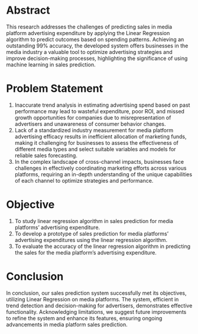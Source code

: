 # Abstract
This research addresses the challenges of predicting sales in media platform advertising expenditure by applying the Linear Regression algorithm to predict outcomes based on spending patterns. Achieving an outstanding 99% accuracy, the developed system offers businesses in the media industry a valuable tool to optimize advertising strategies and improve decision-making processes, highlighting the significance of using machine learning in sales prediction.
# Problem Statement
1. Inaccurate trend analysis in estimating advertising spend based on past performance may lead to wasteful expenditure, poor ROI, and missed growth opportunities for companies due to misrepresentation of advertisers and unawareness of consumer behavior changes. 
2. Lack of a standardized industry measurement for media platform advertising efficacy results in inefficient allocation of marketing funds, making it challenging for businesses to assess the effectiveness of different media types and select suitable variables and models for reliable sales forecasting. 
3. In the complex landscape of cross-channel impacts, businesses face challenges in effectively coordinating marketing efforts across various platforms, requiring an in-depth understanding of the unique capabilities of each channel to optimize strategies and performance.
# Objective
1. To study linear regression algorithm in sales prediction for media platforms’ advertising expenditure.
2. To develop a prototype of sales prediction for media platforms’ advertising expenditures using the linear regression algorithm.
3. To evaluate the accuracy of the linear regression algorithm in predicting the sales for the media platform’s advertising expenditure.
# Conclusion
In conclusion, our sales prediction system successfully met its objectives, utilizing Linear Regression on media platforms. The system, efficient in trend detection and decision-making for advertisers, demonstrates effective functionality. Acknowledging limitations, we suggest future improvements to refine the system and enhance its features, ensuring ongoing advancements in media platform sales prediction.
